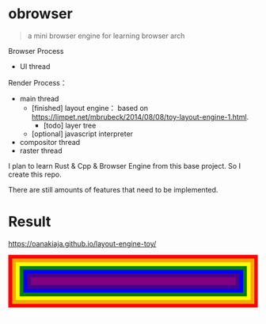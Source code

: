 # obrowser

> a mini browser engine for learning browser arch

Browser Process
* UI thread

Render Process：
* main thread
  * [finished] layout engine： based on https://limpet.net/mbrubeck/2014/08/08/toy-layout-engine-1.html.
    * [todo] layer tree 
  * [optional] javascript interpreter
* compositor thread
* raster thread


I plan to learn Rust & Cpp & Browser Engine from this base project. So I create this repo. 

There are still amounts of features that need to be implemented.


# Result 

https://oanakiaja.github.io/layout-engine-toy/

![result](./result.png)



